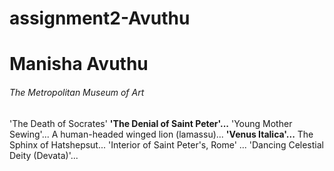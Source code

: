 # assignment2-Avuthu
# Manisha Avuthu
###### The Metropolitan Museum of Art
'The Death of Socrates'
**'The Denial of Saint Peter'...**
'Young Mother Sewing'...
A human-headed winged lion (lamassu)...
**'Venus Italica'...**
The Sphinx of Hatshepsut...
'Interior of Saint Peter's, Rome' ...
'Dancing Celestial Deity (Devata)'...